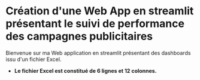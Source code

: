 # Création d'une Web App en streamlit présentant le suivi de performance des campagnes publicitaires

Bienvenue sur ma Web application en streamlit présentant des dashboards issu d'un fichier Excel.


<strong>
<ul>
  <li>Le fichier Excel est constitué de 6 lignes et 12 colonnes.</li>
</ul>
</strong>

